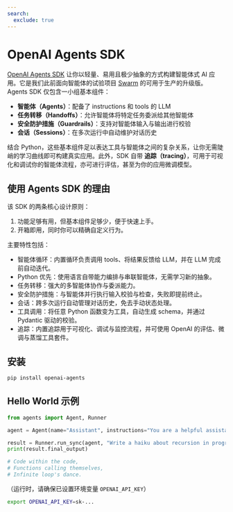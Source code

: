 ```yaml
---
search:
  exclude: true
---
```

# OpenAI Agents SDK

[OpenAI Agents SDK](https://github.com/openai/openai-agents-python) 让你以轻量、易用且极少抽象的方式构建智能体式 AI 应用。它是我们此前面向智能体的试验项目 [Swarm](https://github.com/openai/swarm/tree/main) 的可用于生产的升级版。Agents SDK 仅包含一小组基本组件：

- **智能体（Agents）**：配备了 instructions 和 tools 的 LLM
- **任务转移（Handoffs）**：允许智能体将特定任务委派给其他智能体
- **安全防护措施（Guardrails）**：支持对智能体输入与输出进行校验
- **会话（Sessions）**：在多次运行中自动维护对话历史

结合 Python，这些基本组件足以表达工具与智能体之间的复杂关系，让你无需陡峭的学习曲线即可构建真实应用。此外，SDK 自带 **追踪（tracing）**，可用于可视化和调试你的智能体流程，亦可进行评估，甚至为你的应用微调模型。

## 使用 Agents SDK 的理由

该 SDK 的两条核心设计原则：

1. 功能足够有用，但基本组件足够少，便于快速上手。
2. 开箱即用，同时你可以精确自定义行为。

主要特性包括：

- 智能体循环：内置循环负责调用 tools、将结果反馈给 LLM，并在 LLM 完成前自动迭代。
- Python 优先：使用语言自带能力编排与串联智能体，无需学习新的抽象。
- 任务转移：强大的多智能体协作与委派能力。
- 安全防护措施：与智能体并行执行输入校验与检查，失败即提前终止。
- 会话：跨多次运行自动管理对话历史，免去手动状态处理。
- 工具调用：将任意 Python 函数变为工具，自动生成 schema，并通过 Pydantic 驱动的校验。
- 追踪：内置追踪用于可视化、调试与监控流程，并可使用 OpenAI 的评估、微调与蒸馏工具套件。

## 安装

```bash
pip install openai-agents
```

## Hello World 示例

```python
from agents import Agent, Runner

agent = Agent(name="Assistant", instructions="You are a helpful assistant")

result = Runner.run_sync(agent, "Write a haiku about recursion in programming.")
print(result.final_output)

# Code within the code,
# Functions calling themselves,
# Infinite loop's dance.
```

（运行时，请确保已设置环境变量 `OPENAI_API_KEY`）

```bash
export OPENAI_API_KEY=sk-...
```